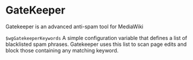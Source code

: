 # GateKeeper
Gatekeeper is an advanced anti-spam tool for MediaWiki


`$wgGatekeeperKeywords` A simple configuration variable that defines a list of blacklisted spam phrases. Gatekeeper uses this list to scan page edits and block those containing any matching keyword.

